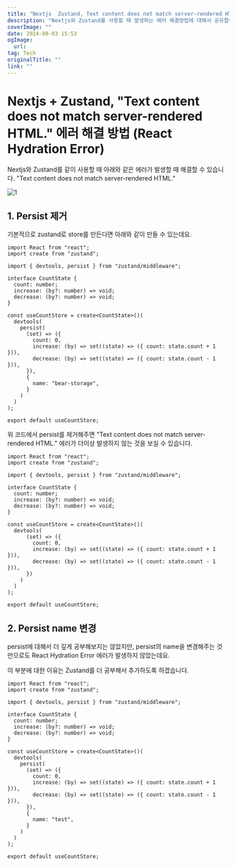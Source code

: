 ```yaml
---
title: "Nextjs  Zustand, Text content does not match server-rendered HTML 에러 해결 방법 React Hydration Error"
description: "Nextjs와 Zustand를 사용할 때 발생하는 에러 해결방법에 대해서 공유합니다"
coverImage: ""
date: 2024-08-03 15:53
ogImage: 
  url: 
tag: Tech
originalTitle: ""
link: ""
---
```




# Nextjs + Zustand, "Text content does not match server-rendered HTML." 에러 해결 방법 (React Hydration Error)

Nextjs와 Zustand를 같이 사용할 때 아래와 같은 에러가 발생할 때 해결할 수 있습니다.
"Text content does not match server-rendered HTML."

![1](/assets/img/2024-03-21-zustand-react-hydration-error-1.png)



<div class="content-ad"></div>

## 1. Persist 제거

기본적으로 zustand로 store를 만든다면 아래와 같이 만들 수 있는데요.

```tsx
import React from "react";
import create from "zustand";

import { devtools, persist } from "zustand/middleware";

interface CountState {
  count: number;
  increase: (by?: number) => void;
  decrease: (by?: number) => void;
}

const useCountStore = create<CountState>()(
  devtools(
    persist(
      (set) => ({
        count: 0,
        increase: (by) => set((state) => ({ count: state.count + 1 })),
        decrease: (by) => set((state) => ({ count: state.count - 1 })),
      }),
      {
        name: "bear-storage",
      }
    )
  )
);

export default useCountStore;
```

위 코드에서 persist를 제거해주면 "Text content does not match server-rendered HTML." 에러가 더이상 발생하지 않는 것을 보실 수 있습니다.



<div class="content-ad"></div>

```tsx
import React from "react";
import create from "zustand";

import { devtools, persist } from "zustand/middleware";

interface CountState {
  count: number;
  increase: (by?: number) => void;
  decrease: (by?: number) => void;
}

const useCountStore = create<CountState>()(
  devtools(
      (set) => ({
        count: 0,
        increase: (by) => set((state) => ({ count: state.count + 1 })),
        decrease: (by) => set((state) => ({ count: state.count - 1 })),
      })
    )
  )
);

export default useCountStore;

```

## 2. Persist name 변경

persist에 대해서 더 깊게 공부해보지는 않았지만,
persist의 name을 변경해주는 것 만으로도 React Hydration Error 에러가 발생하지 않았는데요.

이 부분에 대한 이유는 Zustand를 더 공부해서 추가하도록 하겠습니다.

```tsx
import React from "react";
import create from "zustand";

import { devtools, persist } from "zustand/middleware";

interface CountState {
  count: number;
  increase: (by?: number) => void;
  decrease: (by?: number) => void;
}

const useCountStore = create<CountState>()(
  devtools(
    persist(
      (set) => ({
        count: 0,
        increase: (by) => set((state) => ({ count: state.count + 1 })),
        decrease: (by) => set((state) => ({ count: state.count - 1 })),
      }),
      {
        name: "test",
      }
    )
  )
);

export default useCountStore;
```

